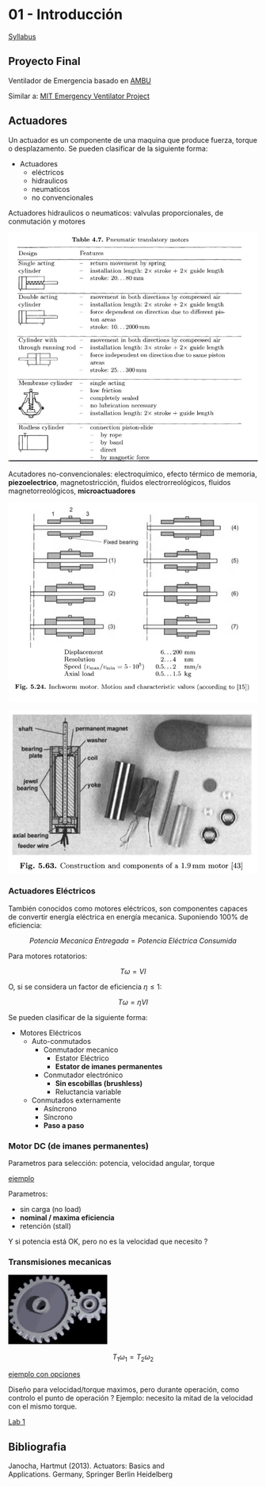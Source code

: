 # 01 - Introducción

[Syllabus](../README.md)

## Proyecto Final

Ventilador de Emergencia basado en [AMBU](https://youtu.be/Faxy3JkCjWo?si=DyKWwp9gp1p2NFUi&t=266)

Similar a: [MIT Emergency Ventilator Project](https://emergency-vent.mit.edu/)

## Actuadores

Un actuador es un componente de una maquina que produce fuerza, torque o desplazamento. Se pueden clasificar de la siguiente forma:

- Actuadores
  - eléctricos
  - hidraulicos
  - neumaticos
  - no convencionales

Actuadores hidraulicos o neumaticos: valvulas proporcionales, de conmutación y motores

![pneumatic_motors](../img/pneumatic_motors.jpg)

Acutadores no-convencionales: electroquímico, efecto térmico de memoria, **piezoelectrico**, magnetostricción, fluidos electrorreológicos, fluidos magnetorreológicos, **microactuadores**

![piezo_gusano](../img/piezo_gusano.jpg)

![micro_motor](../img/micro_motor.jpg)

### Actuadores Eléctricos

También conocidos como motores eléctricos, son componentes capaces de convertir energía eléctrica en energía mecanica. Suponiendo 100% de eficiencia:

$$Potencia\ Mecanica\ Entregada = Potencia\ Eléctrica\ Consumida$$

Para motores rotatorios:

$$T \omega = V I$$

O, si se considera un factor de eficiencia $\eta \leq 1$:

$$T \omega = \eta VI$$

Se pueden clasificar de la siguiente forma:

- Motores Eléctricos
  - Auto-conmutados
    - Conmutador mecanico
      - Estator Eléctrico
      - **Estator de imanes permanentes**
    - Conmutador electrónico
      - **Sin escobillas (brushless)**
      - Reluctancia variable
  - Conmutados externamente
    - Asíncrono
    - Síncrono
    - **Paso a paso**

### Motor DC (de imanes permanentes)

Parametros para selección: potencia, velocidad angular, torque

[ejemplo](https://hubot.cl/producto/motor-dc-3-14v-500tb-12560-sku-086m/)

Parametros:
- sin carga (no load)
- **nominal / maxima eficiencia**
- retención (stall)

Y si potencia está OK, pero no es la velocidad que necesito ?

### Transmisiones mecanicas

![gears](../img/gears.gif)

$$T_1 \omega_1 = T_2 \omega_2$$

[ejemplo con opciones](https://hubot.cl/producto/motorreductor-12v-alto-torque-55-kgcm-5-rpm-sku-1076/)

Diseño para velocidad/torque maximos, pero durante operación, como controlo el punto de operación ? Ejemplo: necesito la mitad de la velocidad con el mismo torque.

[Lab 1](../)

## Bibliografia

Janocha, Hartmut (2013). Actuators: Basics and Applications. Germany, Springer Berlin Heidelberg